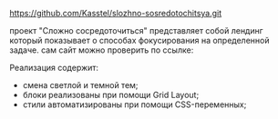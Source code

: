 https://github.com/Kasstel/slozhno-sosredotochitsya.git

проект "Сложно сосредоточиться" представляет собой лендинг который показывает о способах фокусирования на определенной задаче.
сам сайт можно проверить по ссылке: 

Реализация содержит:
  - смена светлой и темной тем;
  - блоки реализованы при помощи Grid Layout;
  - стили автоматизированы при помощи CSS-переменных;
